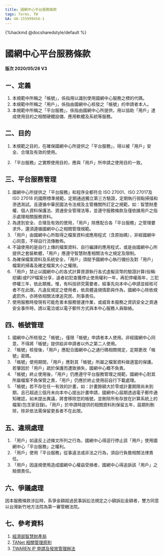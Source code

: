 ```yaml
---
title: 國網中心平台服務條款
tags: Terms, TW
GA: UA-155999456-1
---
```


{%hackmd @docsharedstyle/default %}

# 國網中心平台服務條款

#### 版次 <span id="doc_version">2020/05/26 V3</span>
    
<div id="doc_content">
    
## ㄧ、定義

1. 本規範中所稱之「帳號」，係指用以識別使用國網中心服務之標的代碼。 
2. 本規範中所稱之「用戶」，係指由國網中心核發之「帳號」的申請者本人。
3. 本規範中所稱之「平台服務」，係指由國網中心所提供，用以協助「用戶」達成使用目的之相關硬體設備、應用軟體及系統等服務。
    
## 二、目的

1. 本規範之目的，在確保國網中心所提供之「平台服務」，得以被「用戶」安全、合理及有效的使用。

2. 「平台服務」之實際使用目的，應與「用戶」所申請之使用目的一致。
    
## 三、平台服務管理

1. 國網中心所提供之「平台服務」和程序全都符合 ISO 27001、ISO 27017及ISO 27018 的國際標準規範，定期通過獨立第三方驗證，定期執行弱點掃描和滲透測試。且遵循中華民國法令法規及主管機關所訂定之規範，如：智慧財產權、個人資料保護法、資通安全管理法等，並遵守服務條款及僅依據用戶之指示處理相關服務資料。
2. 為達到安全、合理及有效的使用，「用戶」除應配合各「平台服務」之管理要求外，還須遵循國網中心之相關管理規範。
3. 「用戶」由國網中心所取得之檔案資料或應用程式（含原始碼），非經國網中心同意，不得自行流傳散佈。
4. 不論使用的是自行上傳的檔案資料、自行編譯的應用程式，或是由國網中心所提供之套裝軟體，「用戶」應遵守智慧財產相關法令之規定及限制。
5. 為確保檔案資料及系統安全，「用戶」須賦予國網中心執行備份及對「用戶」檔案的掃毒及確定檔案大小之權限。
6. 「用戶」禁止以國網中心的各式計算資源執行各式虛擬貨幣的驗證計算(俗稱:挖礦)或P2P檔案分享，違者初犯查獲停止使用權利一年，再犯停權兩年，三犯停權三年，依此類推。惟，有科技研究需要者，經事先向本中心申請並經核可者不在此限。凡違反規定之使用者，依具體違規情節與作為，國網中心除依規處罰外，亦將依相關法律追究民、刑事責任。
7. 使用服務時發現有可能危害本服務營運作業，或威脅本服務之資訊安全之資通安全事件時，請以電洽或以電子郵件方式與本中心服務人員聯絡。
    
## 四、帳號管理

1. 國網中心所核發之「帳號」，僅限「帳號」申請者本人使用。非經國網中心同意，不得將「帳號」提供給非申請者以外之第二人使用。
2. 「帳號」核發後，「用戶」應配合國網中心之通行碼相關規定，定期更改「帳號」密碼。
3. 「帳號」使用期間，「用戶」應對其「帳號」所屬之檔案資料做適當的保護。若肇因於「用戶」疏於保護而遭致損失，國網中心概不負責。
4. 「帳號」終止使用後，「用戶」仍應遵守平台服務管理之規範，國網中心對其所屬檔案不負保管之責，「用戶」仍應於終止使用前自行下載處理。
5. 「帳號」若不存在任一有效的計畫，如：計畫餘額大於零或計畫期限尚未到期，且已超過三個月未向本中心提出計畫申請，國網中心屆期透過電子郵件通知確認，如未提出異議，將會移除您的帳號，並刪除所有存放在計算系統上的檔案(包含家目錄)。「用戶」於申請時提供的相關資料則保留五年，屆期則刪除，除非依法需保留更長者不在此限。
    
## 五、違規處理
    
1. 「用戶」如違反上述條文所列之行為，國網中心得逕行停止該「用戶」使用國網中心「平台服務」之權利。
2. 「用戶」使用「平台服務」從事違法或非法之行為，須自行負擔相關法律責任。
3. 「用戶」因違規使用造成國網中心權益受損者，國網中心得追訴該「用戶」之賠償責任。
    
## 六、爭議處理

因本服務條款涉訟時，系爭金額超過民事訴訟法規定之小額訴訟金額者，雙方同意以台灣新竹地方法院為第一審管轄法院。
    
## 七、參考資料
    
1. [經濟部智慧財產局](http://www.tipo.gov.tw/lp.asp?CtNode=7011&CtUnit=3438&BaseDSD=7&mp=1)
2. [TANet 相關管理原則](https://depart.moe.edu.tw/ED2700/cp.aspx?n=21DB20EB1FA53FFC&s=25F5ADF630EC4EA1)
3. [TWAREN IP 申請及發放管理辦法](http://noc.twaren.net/noc_2008/Services/ConnectionService/ApplicationNotice.php)
    
</div>